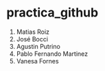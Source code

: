 # practica_github

1) Matias Roiz
2) José Bocci
3) Agustin Putrino
4) Pablo Fernando Martinez
5) Vanesa Fornes
